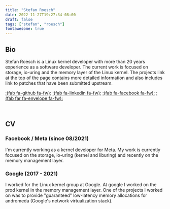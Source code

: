 ```yaml
---
title: "Stefan Roesch"
date: 2022-11-27T19:27:34-08:00
draft: false
tags: ["stefan", "roesch"]
fontawesome: true
---
```


## Bio

Stefan Roesch is a Linux kernel developer with more than 20 years experience as a
software developer. The current work is focused on storage, io-uring and the memory
layer of the Linux kernel. The projects link at the top of the page contains more
detailed information and also includes link to patches that have been submitted upstream.

[:(fab fa-github fa-fw):](https://github.com/sroeschus)
[:(fab fa-linkedin fa-fw):](https://linkedin.com/in/stefan-roesch-65a749)
[:(fab fa-facebook fa-fw):](https://facebook.com/100018057780127)
[:(fab far fa-envelope fa-fw):](mailto:shr@devkernel.io)

<br/>

## CV

### Facebook / Meta (since 08/2021)
I'm currently working as a kernel developer for Meta. My work is currently focused on
the storage, io-uring (kernel and liburing) and recently on the memory management layer.

### Google (2017 - 2021)
I worked for the Linux kernel group at Google. At google I worked on the prod kernel in
the memory management layer. One of the projects I worked on was to provide "guaranteed"
low-latency memory allocations for andromeda (Google's network virtualization stack).

